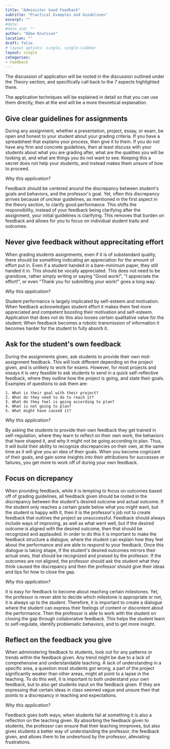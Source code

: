 ```yaml
---
title: "Administer Good Feedback"
subtitle: "Practical Examples and Guidelines"
excerpt: ""
#date: 
#date_end: ""
author: "Abbe Knutsson"
location: ""
draft: false
# layout options: single, single-sidebar
layout: single
categories:
- Feedback
---
```


The discussion of application will be rooted in the discussion outlined under the *Theory* section, and specifically call back to the 7 aspects highlighted there. 

The application techniques will be explained in detail so that you can use them directly, then at the end will be a more theoretical explanation.

## Give clear guidelines for assignments

During any assignment, whether a presentation, project, essay, or exam, be open and honest to your student about your grading criteria. If you have a spreadsheet that explains your process, then give it to them. If you do not have any firm and concrete guidelines, then at least discuss with your students about what you are grading after, what are the qualities you will be looking at, and what are things you do not want to see. Keeping this a secret does not help your students, and instead makes them unsure of how to proceed.

*Why this application?*

Feedback should be centered around the discrepancy between student's goals and behaviors, and the professor's goal. Yet, often this discrepancy arrives because of unclear guidelines, as mentioned in the first aspect in the theory section, to clarify good performance. This shifts the responsibility, instead of your feedback being clarifying after the assignment, your initial guidelines is clarifying. This removes that burden on feedback and allows for you to focus on individual student traits and outcomes. 

## Never give feedback without apprecitating effort

When grading students assignments, even if it is of substandard quality, there should be something indicating an appreciation for the amount of effort put in. Even if a student handed in a bare-minimum paper, they still handed it in. This should be vocally appreciated. This does not need to be grandiose, rather simply writing or saying "Good work!", "I appreciate the effort!", or even "Thank you for submitting your work!" goes a long way. 

*Why this application?*

Student performance is largely implicated by self-esteem and motivation. When feedback acknowledges student effort it makes them feel more appreciated and competent boosting their motivation and self-esteem. Application that does not do this also looses certain qualitative value for the student; When feedback becomes a robotic transmission of information it becomes harder for the student to fully absorb it. 

## Ask for the student's own feedback 

During the assignments given, ask students to provide their own mid-assignment feedback. This will look different depending on the project given, and is unlikely to work for exams. However, for most projects and essays it is very feasible to ask students to send in a quick self-reflective feedback, where they outline how the project is going, and state their goals. Examples of questions to ask them are:

    1. What is their goal with their project?
    2. What do they need to do to reach it?
    3. What do they feel is going according to plan?
    4. What is not going to plan?
    5. What might have caused it?
    
*Why this application?*

By asking the students to provide their own feedback they get trained in self-regulation, where they learn to reflect on their own work, the behaviors that have shaped it, and why it might not be going according to plan. Thus, it will build their ability to recognize discrepancies on their own, at the same time as it will give you an idea of their goals. When you become cognizant of their goals, and gain some insights into their attributions for successes or failures, you get more to work off of during your own feedback.  

## Focus on dicrepancy 

When providing feedback, while it is tempting to focus on outcomes based off of grading guidelines, all feedback given should be rooted in the discrepancy between the student's desired outcome and actual outcome. If the student only reaches a certain grade below what you might want, but the student is happy with it, then it is the professor's job not to create feedback that outlines the project as unsuccessful. Feedback should always include ways of improving, as well as what went well, but if the desired outcome is aligned with the desired outcome, then that should be recognized and applauded. In order to do this it is important to make the feedback structure a dialogue, where the student can explain how they feel about the performance and are able to respond to your feedback. Once this dialogue is taking shape, if the student's desired outcomes mirrors their actual ones, that should be recognized and praised by the professor. If the outcomes are not aligned, the professor should ask the student what they think caused the discrepancy and then the professor should give their ideas and tips for how to close the gap. 

*Why this application?*

It is easy for feedback to become about reaching certain milestones. Yet, the professor is never able to decide which milestone is appropriate or not, it is always up to the student. Therefore, it is important to create a dialogue where the student can express their feelings of content or discontent about the performance. Then the professor is able to work with the student on closing the gap through collaborative feedback. This helps the student learn to self-regulate, identify problematic behaviors, and to get more insight. 

## Reflect on the feedback you give 

When administering feedback to students, look out for any patterns or trends within the feedback given. Any trend might be due to a lack of comprehensive and understandable teaching. A lack of understanding in a specific area, a question most students got wrong, a part of the project significantly weaker than other areas, might all point to a lapse in the teaching. To do this well, it is important to both understand your own feedback, but to also get students input on the feedback given. If they are expressing that certain ideas in class seemed vague and unsure then that points to a discrepancy in teaching and expectations. 

*Why this application?*

Feedback goes both ways; when students fail at something it is also a reflection on the teaching given. By absorbing the feedback given to students, the professor can ensure that their teaching imnproves, but also gives students a better way of understanding the professor, the feedback given, and allows them to be undesrtood by the professor, alleviating frustrations. 








